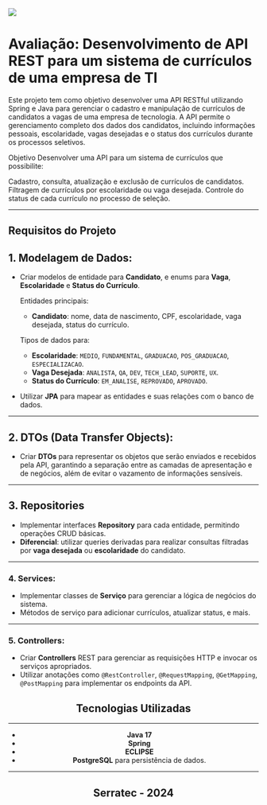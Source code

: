 <img src="http://img.shields.io/static/v1?label=STATUS&message=CONCLUIDO&color=GREEN&style=for-the-badge"/>

# Avaliação: Desenvolvimento de API REST para um sistema de currículos de uma empresa de TI

Este projeto tem como objetivo desenvolver uma API RESTful utilizando Spring e Java para gerenciar o cadastro e manipulação de currículos de candidatos a vagas de uma empresa de tecnologia. A API permite o gerenciamento completo dos dados dos candidatos, incluindo informações pessoais, escolaridade, vagas desejadas e o status dos currículos durante os processos seletivos.

Objetivo
Desenvolver uma API para um sistema de currículos que possibilite:

Cadastro, consulta, atualização e exclusão de currículos de candidatos.
Filtragem de currículos por escolaridade ou vaga desejada.
Controle do status de cada currículo no processo de seleção.

---

## Requisitos do Projeto

## 1. Modelagem de Dados:

- Criar modelos de entidade para **Candidato**, e enums para **Vaga**, **Escolaridade** e **Status do Currículo**.
  
  Entidades principais:
  - **Candidato**: nome, data de nascimento, CPF, escolaridade, vaga desejada, status do currículo.

  Tipos de dados para:
  - **Escolaridade**: `MEDIO`, `FUNDAMENTAL`, `GRADUACAO`, `POS_GRADUACAO`, `ESPECIALIZACAO`.
  - **Vaga Desejada**: `ANALISTA`, `QA`, `DEV`, `TECH_LEAD`, `SUPORTE`, `UX`.
  - **Status do Currículo**: `EM_ANALISE`, `REPROVADO`, `APROVADO`.

- Utilizar **JPA** para mapear as entidades e suas relações com o banco de dados.

---

## 2. DTOs (Data Transfer Objects):

- Criar **DTOs** para representar os objetos que serão enviados e recebidos pela API, garantindo a separação entre as camadas de apresentação e de negócios, além de evitar o vazamento de informações sensíveis.

---

## 3. Repositories

- Implementar interfaces **Repository** para cada entidade, permitindo operações CRUD básicas.
- **Diferencial**: utilizar queries derivadas para realizar consultas filtradas por **vaga desejada** ou **escolaridade** do candidato.

---

### 4. Services:
- Implementar classes de **Serviço** para gerenciar a lógica de negócios do sistema.
- Métodos de serviço para adicionar currículos, atualizar status, e mais.

---

### 5. Controllers:
- Criar **Controllers** REST para gerenciar as requisições HTTP e invocar os serviços apropriados.
- Utilizar anotações como `@RestController`, `@RequestMapping`, `@GetMapping`, `@PostMapping` para implementar os endpoints da API.

<div align="center">

## **Tecnologias Utilizadas**
---


- **Java 17**
- **Spring**
- **ECLIPSE**
- **PostgreSQL** para persistência de dados.


---
## **Serratec - 2024**

</div>



